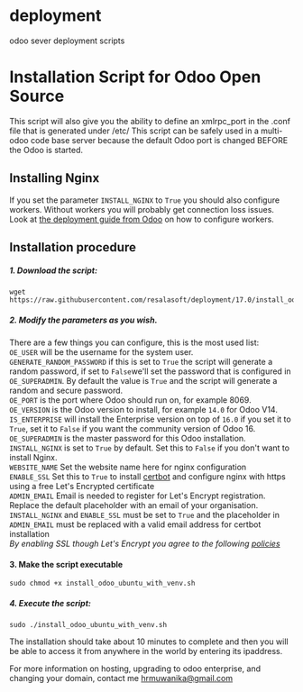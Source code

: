 # deployment
odoo sever deployment scripts

# Installation Script for Odoo Open Source

This script will also give you the ability to define an xmlrpc_port in the .conf file that is generated under /etc/
This script can be safely used in a multi-odoo code base server because the default Odoo port is changed BEFORE the Odoo is started.

## Installing Nginx
If you set the parameter ```INSTALL_NGINX``` to ```True``` you should also configure workers. Without workers you will probably get connection loss issues. Look at [the deployment guide from Odoo](https://www.odoo.com/documentation/14.0/setup/deploy.html) on how to configure workers.

## Installation procedure

##### 1. Download the script:
```
wget https://raw.githubusercontent.com/resalasoft/deployment/17.0/install_odoo_with_venv.sh
```
##### 2. Modify the parameters as you wish.
There are a few things you can configure, this is the most used list:<br/>
```OE_USER``` will be the username for the system user.<br/>
```GENERATE_RANDOM_PASSWORD``` if this is set to ```True``` the script will generate a random password, if set to ```False```we'll set the password that is configured in ```OE_SUPERADMIN```. By default the value is ```True``` and the script will generate a random and secure password.<br/>
```OE_PORT``` is the port where Odoo should run on, for example 8069.<br/>
```OE_VERSION``` is the Odoo version to install, for example ```14.0``` for Odoo V14.<br/>
```IS_ENTERPRISE``` will install the Enterprise version on top of ```16.0``` if you set it to ```True```, set it to ```False``` if you want the community version of Odoo 16.<br/>
```OE_SUPERADMIN``` is the master password for this Odoo installation.<br/>
```INSTALL_NGINX``` is set to ```True``` by default. Set this to ```False``` if you don't want to install Nginx.<br/>
```WEBSITE_NAME``` Set the website name here for nginx configuration<br/>
```ENABLE_SSL``` Set this to ```True``` to install [certbot](https://certbot.eff.org/lets-encrypt/ubuntufocal-nginx) and configure nginx with https using a free Let's Encrypted certificate<br/>
```ADMIN_EMAIL``` Email is needed to register for Let's Encrypt registration. Replace the default placeholder with an email of your organisation.<br/>
```INSTALL_NGINX``` and ```ENABLE_SSL``` must be set to ```True``` and the placeholder in ```ADMIN_EMAIL``` must be replaced with a valid email address for certbot installation<br/>
  _By enabling SSL though Let's Encrypt you agree to the following [policies](https://www.eff.org/code/privacy/policy)_ <br/>

#### 3. Make the script executable
```
sudo chmod +x install_odoo_ubuntu_with_venv.sh
```
##### 4. Execute the script:
```
sudo ./install_odoo_ubuntu_with_venv.sh
```

The installation should take about 10 minutes to complete and then you will be able to access it from
anywhere in the world by entering its ipaddress.

For more information on hosting, upgrading to odoo enterprise, and changing your domain, contact me hrmuwanika@gmail.com


